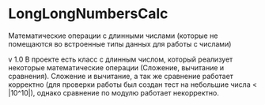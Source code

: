 # LongLongNumbersCalc
 Математические операции с длинными числами (которые не помещаются во встроенные типы данных для работы с числами)

v 1.0
В проекте есть класс с длинным числом, который реализует некоторые математические операции (Сложение, вычитание и сравнения).
Сложение и вычитание, а так же сравнение работает корректно (для проверки работы был создан тест на небольшие числа < |10^10|), однако сравнение по модулю работает некорректно.
